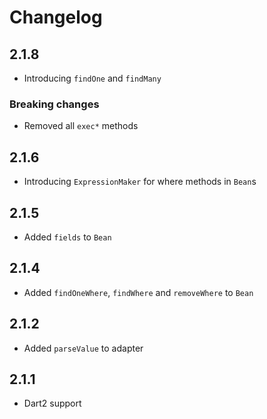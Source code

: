 # Changelog

## 2.1.8

+ Introducing `findOne` and `findMany`

### Breaking changes

+ Removed all `exec*` methods

## 2.1.6

+ Introducing `ExpressionMaker` for where methods in `Bean`s

## 2.1.5

+ Added `fields` to `Bean`

## 2.1.4

+ Added `findOneWhere`, `findWhere` and `removeWhere` to `Bean`

## 2.1.2

+ Added `parseValue` to adapter

## 2.1.1

+ Dart2 support
